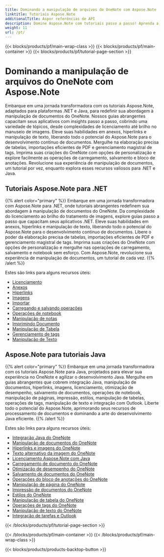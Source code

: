 ```yaml
---
title: Dominando a manipulação de arquivos do OneNote com Aspose.Note
linktitle: Tutoriais Aspose.Note
additionalTitle: Aspor referências de API
description: Domine Aspose.Note com tutoriais passo a passo! Aprenda a manipular arquivos do OneNote programaticamente para um processamento eficiente de documentos.
weight: 11
url: /pt/
---
```


{{< blocks/products/pf/main-wrap-class >}}
{{< blocks/products/pf/main-container >}}
{{< blocks/products/pf/tutorial-page-section >}}

# Dominando a manipulação de arquivos do OneNote com Aspose.Note


Embarque em uma jornada transformadora com os tutoriais Aspose.Note, adaptados para plataformas .NET e Java, para redefinir sua abordagem à manipulação de documentos do OneNote. Nossos guias abrangentes capacitam seus aplicativos com insights passo a passo, cobrindo uma variedade de tópicos, desde complexidades de licenciamento até brilho no manuseio de imagens. Eleve suas habilidades em anexos, hiperlinks e manipulação de texto, liberando todo o potencial do Aspose.Note para o desenvolvimento contínuo de documentos. Mergulhe na elaboração precisa de tabelas, importações eficientes de PDF e gerenciamento magistral de tags. Imprima suas criações do OneNote com opções de personalização e explore facilmente as operações de carregamento, salvamento e bloco de anotações. Revolucione sua experiência de manipulação de documentos, um tutorial por vez, enquanto explora esses recursos valiosos para .NET e Java.

## Tutoriais Aspose.Note para .NET
{{% alert color="primary" %}}
Embarque em uma jornada transformadora com Aspose.Note para .NET, onde tutoriais abrangentes redefinem sua abordagem à manipulação de documentos do OneNote. Da complexidade do licenciamento ao brilho do tratamento de imagens, explore guias passo a passo que capacitam seus aplicativos .NET. Eleve suas habilidades em anexos, hiperlinks e manipulação de texto, liberando todo o potencial do Aspose.Note para o desenvolvimento contínuo de documentos. Libere o poder da elaboração precisa de tabelas, importações eficientes de PDF e gerenciamento magistral de tags. Imprima suas criações do OneNote com opções de personalização e mergulhe nas operações de carregamento, salvamento e notebook sem esforço. Com Aspose.Note, revolucione sua experiência de manipulação de documentos, um tutorial de cada vez.
{{% /alert %}}

Estes são links para alguns recursos úteis:
 
- [Licenciamento](./net/licensing/)
- [Anexos](./net/attachments/)
- [Hiperlinks](./net/hyperlinks/)
- [Imagens](./net/images/)
- [Importar](./net/import/)
- [Carregando e salvando operações](./net/loading-and-saving-operations/)
- [Operações de notebook](./net/notebook-operations/)
- [Manipulação de notas](./net/note-manipulation/)
- [Imprimindo Documento](./net/printing-document/)
- [Manipulação de Tabela](./net/table-manipulation/)
- [Gerenciamento de tags](./net/tag-management/)
- [Manipulação de Texto](./net/text-manipulation/)

## Aspose.Note para tutoriais Java
{{% alert color="primary" %}}
Embarque em uma jornada transformadora com os tutoriais Aspose.Note para Java, projetados para elevar sua experiência no OneNote e agilizar o desenvolvimento Java. Mergulhe em guias abrangentes que cobrem integração Java, manipulação de documentos, hiperlinks, imagens, licenciamento, otimização de desempenho, salvamento de documentos, operações de notebook, manipulação de páginas, impressão, estilos, manipulação de tabelas, operações de tags, manipulação de texto e integração com Outlook. Liberte todo o potencial do Aspose.Note, aprimorando seus recursos de processamento de documentos e dominando a arte do desenvolvimento Java eficiente. 
{{% /alert %}}

Estes são links para alguns recursos úteis:
 
- [Integração Java do OneNote](./java/onenote-java-integration/)
- [Manipulação de documentos do OneNote](./java/onenote-document-manipulation/)
- [Hiperlinks e imagens do OneNote](./java/onenote-hyperlinks-images/)
- [Texto alternativo da imagem do OneNote](./java/onenote-image-alternative-text/)
- [Licenciamento Aspose.Note com Java](./java/licensing-java/)
- [Carregamento de documento do OneNote](./java/onenote-document-loading/)
- [Otimização de desempenho do OneNote](./java/onenote-performance-optimization/)
- [Salvamento de documentos do OneNote](./java/onenote-document-saving/)
- [Operações do bloco de anotações do OneNote](./java/onenote-notebook-operations/)
- [Manipulação de página do OneNote](./java/onenote-page-manipulation/)
- [Impressão de documentos do OneNote](./java/onenote-printing-documents/)
- [Estilos do OneNote](./java/onenote-styles/)
- [Manipulação de tabela do OneNote](./java/onenote-table-manipulation/)
- [Operações de tags do OneNote](./java/onenote-tag-operations/)
- [Manipulação de texto do OneNote](./java/onenote-text-manipulation/)
- [Integração de tarefas e Outlook](./java/task-and-outlook-integration/)

{{< /blocks/products/pf/tutorial-page-section >}}

{{< /blocks/products/pf/main-container >}}
{{< /blocks/products/pf/main-wrap-class >}}

{{< blocks/products/products-backtop-button >}}
